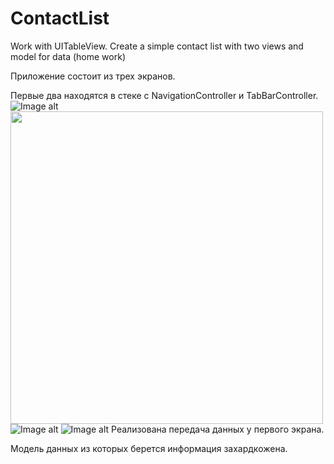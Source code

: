 # ContactList
Work with UITableView. Create a simple contact list with two views and model for data (home work)

Приложение состоит из трех экранов.

Первые два находятся в стеке с NavigationController и TabBarController.
![Image alt](https://github.com/viacheslavplatonov/ContactList/raw/main/People1.png)
<img src="main/People1.png" width="500">
![Image alt](https://github.com/viacheslavplatonov/ContactList/raw/main/Details.png)
![Image alt](https://github.com/{username}/{repository}/raw/{branch}/{path}/image.png)
Реализована передача данных у первого экрана.

Модель данных из которых берется информация захардкожена.
